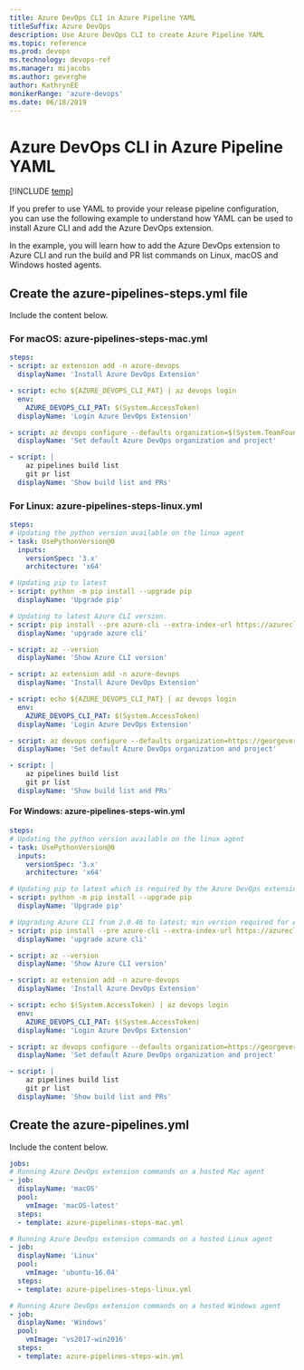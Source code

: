 ```yaml
---
title: Azure DevOps CLI in Azure Pipeline YAML
titleSuffix: Azure DevOps 
description: Use Azure DevOps CLI to create Azure Pipeline YAML
ms.topic: reference 
ms.prod: devops 
ms.technology: devops-ref
ms.manager: mijacobs 
ms.author: geverghe
author: KathrynEE
monikerRange: 'azure-devops'
ms.date: 06/18/2019
---
```


# Azure DevOps CLI in Azure Pipeline YAML

[!INCLUDE [temp](../includes/version-vsts-only.md)] 

If you prefer to use YAML to provide your release pipeline configuration, you can use the following example to understand how YAML can be used to install Azure CLI and add the Azure DevOps extension.

In the example, you will learn how to add the Azure DevOps extension to Azure CLI and run the build and PR list commands on Linux, macOS and Windows hosted agents.

## Create the azure-pipelines-steps.yml file 

Include the content below.

### For macOS: azure-pipelines-steps-mac.yml

```yaml
steps:
- script: az extension add -n azure-devops
  displayName: 'Install Azure DevOps Extension'

- script: echo ${AZURE_DEVOPS_CLI_PAT} | az devops login
  env:
    AZURE_DEVOPS_CLI_PAT: $(System.AccessToken)
  displayName: 'Login Azure DevOps Extension'

- script: az devops configure --defaults organization=$(System.TeamFoundationCollectionUri) project=$(System.TeamProject) --use-git-aliases true
  displayName: 'Set default Azure DevOps organization and project'

- script: |
    az pipelines build list
    git pr list
  displayName: 'Show build list and PRs'

```

### For Linux: azure-pipelines-steps-linux.yml


```yaml
steps:
# Updating the python version available on the linux agent
- task: UsePythonVersion@0
  inputs:
    versionSpec: '3.x'
    architecture: 'x64'

# Updating pip to latest
- script: python -m pip install --upgrade pip
  displayName: 'Upgrade pip'

# Updating to latest Azure CLI version.
- script: pip install --pre azure-cli --extra-index-url https://azurecliprod.blob.core.windows.net/edge
  displayName: 'upgrade azure cli'

- script: az --version
  displayName: 'Show Azure CLI version'

- script: az extension add -n azure-devops
  displayName: 'Install Azure DevOps Extension'

- script: echo ${AZURE_DEVOPS_CLI_PAT} | az devops login
  env:
    AZURE_DEVOPS_CLI_PAT: $(System.AccessToken)
  displayName: 'Login Azure DevOps Extension'

- script: az devops configure --defaults organization=https://georgeverghese.visualstudio.com project="Movie Search Web App" --use-git-aliases true
  displayName: 'Set default Azure DevOps organization and project'

- script: |
    az pipelines build list
    git pr list
  displayName: 'Show build list and PRs'
```

#### For Windows: azure-pipelines-steps-win.yml


```yaml
steps:
# Updating the python version available on the linux agent
- task: UsePythonVersion@0
  inputs:
    versionSpec: '3.x'
    architecture: 'x64'

# Updating pip to latest which is required by the Azure DevOps extension
- script: python -m pip install --upgrade pip
  displayName: 'Upgrade pip'

# Upgrading Azure CLI from 2.0.46 to latest; min version required for Azure DevOps is 2.0.49
- script: pip install --pre azure-cli --extra-index-url https://azurecliprod.blob.core.windows.net/edge
  displayName: 'upgrade azure cli'

- script: az --version
  displayName: 'Show Azure CLI version'

- script: az extension add -n azure-devops
  displayName: 'Install Azure DevOps Extension'

- script: echo $(System.AccessToken) | az devops login
  env:
    AZURE_DEVOPS_CLI_PAT: $(System.AccessToken)
  displayName: 'Login Azure DevOps Extension'

- script: az devops configure --defaults organization=https://georgeverghese.visualstudio.com project="Movie Search Web App" --use-git-aliases true
  displayName: 'Set default Azure DevOps organization and project'

- script: |
    az pipelines build list
    git pr list
  displayName: 'Show build list and PRs'
```

## Create the azure-pipelines.yml 

Include the content below.

```yaml
jobs:
# Running Azure DevOps extension commands on a hosted Mac agent
- job:
  displayName: 'macOS'
  pool:
    vmImage: 'macOS-latest'
  steps:
  - template: azure-pipelines-steps-mac.yml

# Running Azure DevOps extension commands on a hosted Linux agent
- job:
  displayName: 'Linux'
  pool:
    vmImage: 'ubuntu-16.04'
  steps:
  - template: azure-pipelines-steps-linux.yml

# Running Azure DevOps extension commands on a hosted Windows agent
- job:
  displayName: 'Windows'
  pool:
    vmImage: 'vs2017-win2016'
  steps:
  - template: azure-pipelines-steps-win.yml
```

